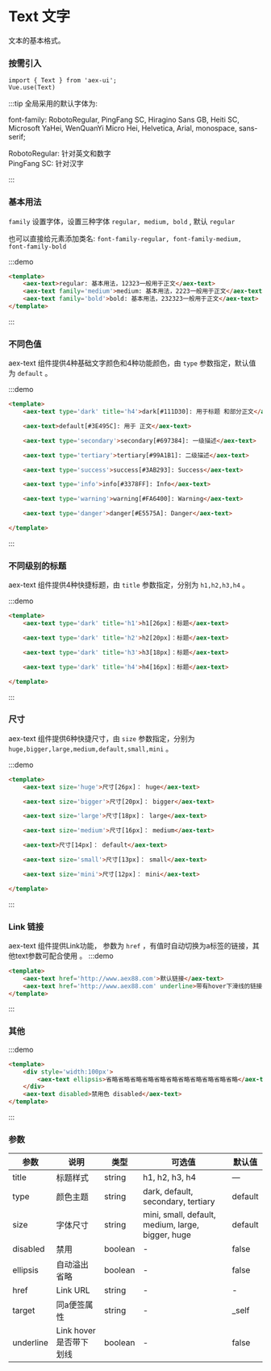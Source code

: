 # Text 文字

文本的基本格式。

### 按需引入

```
import { Text } from 'aex-ui';
Vue.use(Text)
```

:::tip
全局采用的默认字体为:   

font-family: RobotoRegular, PingFang SC, Hiragino Sans GB, Heiti SC, Microsoft YaHei, WenQuanYi Micro Hei, Helvetica, Arial, monospace, sans-serif; 

RobotoRegular: 针对英文和数字    
PingFang SC: 针对汉字

:::

### 基本用法

`family` 设置字体，设置三种字体 `regular, medium, bold` , 默认 `regular`

也可以直接给元素添加类名: `font-family-regular, font-family-medium, font-family-bold`

:::demo 

```html
<template>
    <aex-text>regular: 基本用法，12323一般用于正文</aex-text>
    <aex-text family='medium'>medium: 基本用法，2223一般用于正文</aex-text>
    <aex-text family='bold'>bold: 基本用法，232323一般用于正文</aex-text>
</template>
```

:::

### 不同色值

aex-text 组件提供4种基础文字颜色和4种功能颜色，由 `type` 参数指定，默认值为 `default` 。

:::demo 

```html
<template>
    <aex-text type='dark' title='h4'>dark[#111D30]: 用于标题 和部分正文</aex-text>

    <aex-text>default[#3E495C]: 用于 正文</aex-text>

    <aex-text type='secondary'>secondary[#697384]: 一级描述</aex-text>

    <aex-text type='tertiary'>tertiary[#99A1B1]: 二级描述</aex-text>

    <aex-text type='success'>success[#3AB293]: Success</aex-text>

    <aex-text type='info'>info[#3378FF]: Info</aex-text>

    <aex-text type='warning'>warning[#FA6400]: Warning</aex-text>

    <aex-text type='danger'>danger[#E5575A]: Danger</aex-text>

</template>
```

:::

### 不同级别的标题

aex-text 组件提供4种快捷标题，由 `title` 参数指定，分别为 `h1,h2,h3,h4` 。

:::demo 

```html
<template>
    <aex-text type='dark' title='h1'>h1[26px]：标题</aex-text>

    <aex-text type='dark' title='h2'>h2[20px]：标题</aex-text>

    <aex-text type='dark' title='h3'>h3[18px]：标题</aex-text>

    <aex-text type='dark' title='h4'>h4[16px]：标题</aex-text>

</template>
```

:::

### 尺寸

aex-text 组件提供6种快捷尺寸，由 `size` 参数指定，分别为 `huge,bigger,large,medium,default,small,mini` 。

:::demo 

```html
<template>
    <aex-text size='huge'>尺寸[26px]： huge</aex-text>

    <aex-text size='bigger'>尺寸[20px]： bigger</aex-text>

    <aex-text size='large'>尺寸[18px]： large</aex-text>

    <aex-text size='medium'>尺寸[16px]： medium</aex-text>

    <aex-text>尺寸[14px]： default</aex-text>

    <aex-text size='small'>尺寸[13px]： small</aex-text>

    <aex-text size='mini'>尺寸[12px]： mini</aex-text>

</template>
```

:::

### Link 链接

aex-text 组件提供Link功能， 参数为 `href` ，有值时自动切换为a标签的链接，其他text参数可配合使用 。
:::demo 

```html
<template>
    <aex-text href='http://www.aex88.com'>默认链接</aex-text>
    <aex-text href='http://www.aex88.com' underline>带有hover下滑线的链接</aex-text>
</template>
```

:::

### 其他

:::demo 

```html
<template>
    <div style='width:100px'>
        <aex-text ellipsis>省略省略省略省略省略省略省略省略省略省略省略</aex-text>
    </div>
    <aex-text disabled>禁用色 disabled</aex-text>
</template>
```

:::

### 参数

| 参数       | 说明             | 类型        | 可选值                             | 默认值  |
|---------- |---------------   |----------  |----------------------------------|-------- |
| title| 标题样式               | string     | h1, h2, h3, h4                  | —        |
| type | 颜色主题               | string     | dark, default, secondary, tertiary | default |
| size | 字体尺寸               | string     | mini, small, default, medium, large, bigger, huge | default |
| disabled | 禁用               | boolean     | - | false |
| ellipsis | 自动溢出省略        | boolean     | - | false |
| href | Link URL              | string     | - | - |
| target | 同a便签属性              | string     | - | _self |
| underline | Link hover是否带下划线 | boolean  | - | false |
